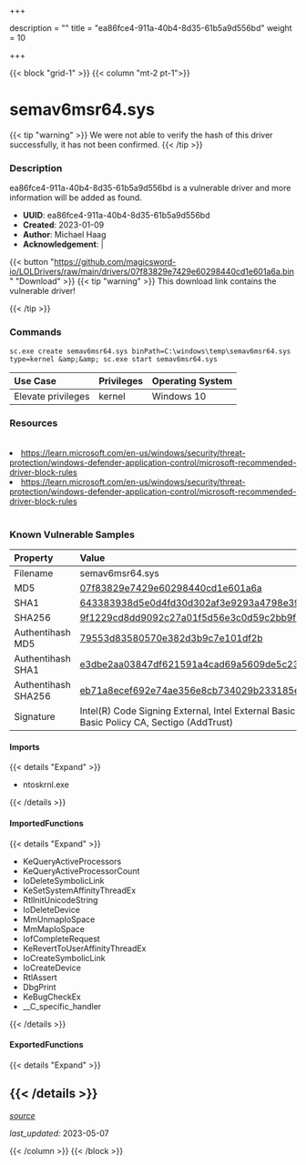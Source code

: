 +++

description = ""
title = "ea86fce4-911a-40b4-8d35-61b5a9d556bd"
weight = 10

+++


{{< block "grid-1" >}}
{{< column "mt-2 pt-1">}}


# semav6msr64.sys


{{< tip "warning" >}}
We were not able to verify the hash of this driver successfully, it has not been confirmed.
{{< /tip >}}


### Description

ea86fce4-911a-40b4-8d35-61b5a9d556bd is a vulnerable driver and more information will be added as found.
- **UUID**: ea86fce4-911a-40b4-8d35-61b5a9d556bd
- **Created**: 2023-01-09
- **Author**: Michael Haag
- **Acknowledgement**:  | [](https://twitter.com/)

{{< button "https://github.com/magicsword-io/LOLDrivers/raw/main/drivers/07f83829e7429e60298440cd1e601a6a.bin" "Download" >}}
{{< tip "warning" >}}
This download link contains the vulnerable driver!

{{< /tip >}}

### Commands

```
sc.exe create semav6msr64.sys binPath=C:\windows\temp\semav6msr64.sys     type=kernel &amp;&amp; sc.exe start semav6msr64.sys
```

| Use Case | Privileges | Operating System | 
|:---- | ---- | ---- |
| Elevate privileges | kernel | Windows 10 |

### Resources
<br>
<li><a href=" https://learn.microsoft.com/en-us/windows/security/threat-protection/windows-defender-application-control/microsoft-recommended-driver-block-rules"> https://learn.microsoft.com/en-us/windows/security/threat-protection/windows-defender-application-control/microsoft-recommended-driver-block-rules</a></li>
<li><a href="https://learn.microsoft.com/en-us/windows/security/threat-protection/windows-defender-application-control/microsoft-recommended-driver-block-rules">https://learn.microsoft.com/en-us/windows/security/threat-protection/windows-defender-application-control/microsoft-recommended-driver-block-rules</a></li>
<br>

### Known Vulnerable Samples

| Property           | Value |
|:-------------------|:------|
| Filename           | semav6msr64.sys |
| MD5                | [07f83829e7429e60298440cd1e601a6a](https://www.virustotal.com/gui/file/07f83829e7429e60298440cd1e601a6a) |
| SHA1               | [643383938d5e0d4fd30d302af3e9293a4798e392](https://www.virustotal.com/gui/file/643383938d5e0d4fd30d302af3e9293a4798e392) |
| SHA256             | [9f1229cd8dd9092c27a01f5d56e3c0d59c2bb9f0139abf042e56f343637fda33](https://www.virustotal.com/gui/file/9f1229cd8dd9092c27a01f5d56e3c0d59c2bb9f0139abf042e56f343637fda33) |
| Authentihash MD5   | [79553d83580570e382d3b9c7e101df2b](https://www.virustotal.com/gui/search/authentihash%253A79553d83580570e382d3b9c7e101df2b) |
| Authentihash SHA1  | [e3dbe2aa03847df621591a4cad69a5609de5c237](https://www.virustotal.com/gui/search/authentihash%253Ae3dbe2aa03847df621591a4cad69a5609de5c237) |
| Authentihash SHA256| [eb71a8ecef692e74ae356e8cb734029b233185ee5c2ccb6cc87cc6b36bea65cf](https://www.virustotal.com/gui/search/authentihash%253Aeb71a8ecef692e74ae356e8cb734029b233185ee5c2ccb6cc87cc6b36bea65cf) |
| Signature         | Intel(R) Code Signing External, Intel External Basic Issuing CA 3B, Intel External Basic Policy CA, Sectigo (AddTrust)   |


#### Imports
{{< details "Expand" >}}
* ntoskrnl.exe

{{< /details >}}
#### ImportedFunctions
{{< details "Expand" >}}
* KeQueryActiveProcessors
* KeQueryActiveProcessorCount
* IoDeleteSymbolicLink
* KeSetSystemAffinityThreadEx
* RtlInitUnicodeString
* IoDeleteDevice
* MmUnmapIoSpace
* MmMapIoSpace
* IofCompleteRequest
* KeRevertToUserAffinityThreadEx
* IoCreateSymbolicLink
* IoCreateDevice
* RtlAssert
* DbgPrint
* KeBugCheckEx
* __C_specific_handler

{{< /details >}}
#### ExportedFunctions
{{< details "Expand" >}}

{{< /details >}}
-----



[*source*](https://github.com/magicsword-io/LOLDrivers/tree/main/yaml/ea86fce4-911a-40b4-8d35-61b5a9d556bd.yaml)

*last_updated:* 2023-05-07








{{< /column >}}
{{< /block >}}
